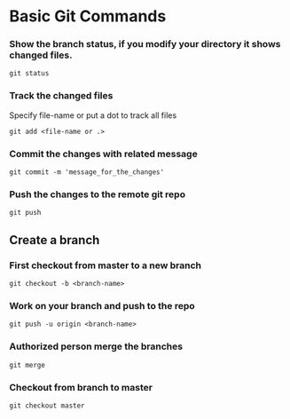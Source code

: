# Basic Git Commands

### Show the branch status, if you modify your directory it shows changed files.

`git status`

### Track the changed files
Specify file-name or put a dot to track all files

`git add <file-name or .>`

### Commit the changes with related message

`git commit -m 'message_for_the_changes' `

### Push the changes to the remote git repo

`git push`

## Create a branch
### First checkout from master to a new branch
`git checkout -b <branch-name>`

### Work on your branch and push to the repo
`git push -u origin <branch-name>`

### Authorized person merge the branches
`git merge`

### Checkout from branch to master
`git checkout master`
